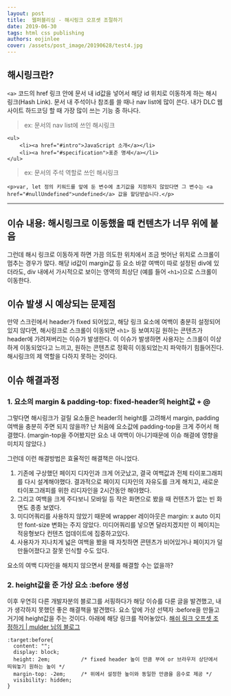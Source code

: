 ```yaml
---
layout: post
title:  웹퍼블리싱 - 해시링크 오프셋 조절하기
date: 2019-06-30
tags: html css publishing
authors: eojinlee
cover: /assets/post_image/20190628/test4.jpg
---
```



## 해시링크란?

`<a>` 코드의 href 링크 안에 문서 내 id값을 넣어서 해당 id 위치로 이동하게 하는 해시 링크(Hash Link). 문서 내 주석이나 참조를 쓸 때나 nav list에 많이 쓴다. 내가 DLC 웹사이트 하드코딩 할 때 가장 많이 쓰는 기능 중 하나다.

> ex: 문서의 nav list에 쓰인 해시링크

```
<ul>
    <li><a href="#intro">JavaScript 소개</a></li>
    <li><a href="#specification">표준 명세</a></li>
</ul>
``` 

> ex: 문서의 주석 역할로 쓰인 해시링크

```
<p>var, let 정의 키워드를 앞에 둔 변수에 초기값을 지정하지 않았다면 그 변수는 <a href="#nullUndefined">undefined</a> 값을 할당받습니다.</p>
``` 

----------


## 이슈 내용: 해시링크로 이동했을 때 컨텐츠가 너무 위에 붙음
그런데 해시 링크로 이동하게 하면 가끔 의도한 위치에서 조금 벗어난 위치로 스크롤이 멈추는 경우가 많다. 해당 id값이 margin값 등 요소 바깥 여백이 따로 설정된 div에 있더라도, div 내에서 가시적으로 보이는 영역의 최상단 (예를 들어 `<h1>`)으로 스크롤이 이동한다.



## 이슈 발생 시 예상되는 문제점
만약 스크린에서 header가 fixed 되어있고, 해당 링크 요소에 여백이 충분히 설정되어있지 않다면, 해시링크로 스크롤이 이동되면 `<h1>` 등 보여지길 원하는 콘텐츠가 header에 가려져버리는 이슈가 발생한다. 이 이슈가 발생하면 사용자는 스크롤이 이상하게 이동되었다고 느끼고, 원하는 콘텐츠로 정확히 이동되었는지 파악하기 힘들어진다. 해시링크의 제 역할을 다하지 못하는 것이다.


## 이슈 해결과정 

### 1. 요소의 margin & padding-top: fixed-header의 height값 + @
그렇다면 해시링크가 걸릴 요소들은 header의 height를 고려해서 margin, padding 여백을 충분히 주면 되지 않을까? 난 처음에 요소값에 padding-top을 크게 주어서 해결했다. (margin-top을 주어봤지만 요소 내 여백이 아니기때문에 이슈 해결에 영향을 미치지 않았다.)

그런데 이런 해결방법은 효율적인 해결책은 아니었다.

1. 기존에 구상했던 페이지 디자인과 크게 어긋났고, 결국 여백값과 전체 타이포그래피를 다시 설계해야했다. 결과적으로 페이지 디자인의 자유도를 크게 해치고, 새로운 타이포그래피를 위한 리디자인을 2시간동안 해야했다.  
2. 그리고 여백을 크게 주다보니 모바일 등 작은 화면으로 봤을 때 컨텐츠가 없는 빈 화면도 종종 보였다. 
3. 미디어쿼리를 사용하지 않았기 때문에 wrapper 레이아웃은 margin: x auto 이지만 font-size 변화는 주지 않았다. 미디어쿼리를 넣으면 달라지겠지만 이 페이지는 적응형보다 컨텐츠 업데이트에 집중하고있다.
4. 사용자가 지나치게 넓은 여백을 봤을 때 자칫하면 콘텐츠가 비어있거나 페이지가 덜 만들어졌다고 잘못 인식할 수도 있다. 

요소의 여백 디자인을 해치지 않으면서 문제를 해결할 수는 없을까?


### 2. height값을 준 가상 요소 :before 생성
이후 우연히 다른 개발자분의 블로그를 서핑하다가 해당 이슈를 다룬 글을 발견했고, 내가 생각하지 못했던 좋은 해결책을 발견했다. 요소 앞에 가상 선택자 :before을 만들고 거기에 height값을 주는 것이다. 아래에 해당 링크를 적어놓았다.
[해쉬 링크 오프셋 조정하기 | mulder 님의 블로그](https://mulder21c.github.io/2018/06/11/how-to-adjust-offset-anchor/)

```
:target:before{
  content: "";
  display: block;
  height: 2em;          /* fixed header 높이 만큼 부여 or 브라우저 상단에서 띄워놓기 원하는 높이 */
  margin-top: -2em;     /* 위에서 설정한 높이와 동일한 만큼을 음수로 제공 */
  visibility: hidden;
}
```
